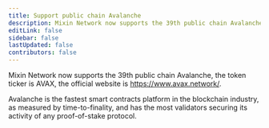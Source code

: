 ```yaml
---
title: Support public chain Avalanche
description: Mixin Network now supports the 39th public chain Avalanche.
editLink: false
sidebar: false
lastUpdated: false
contributors: false
---
```


Mixin Network now supports the 39th public chain Avalanche, the token ticker is AVAX, the official website is https://www.avax.network/.

Avalanche is the fastest smart contracts platform in the blockchain industry, as measured by time-to-finality, and has the most validators securing its activity of any proof-of-stake protocol.